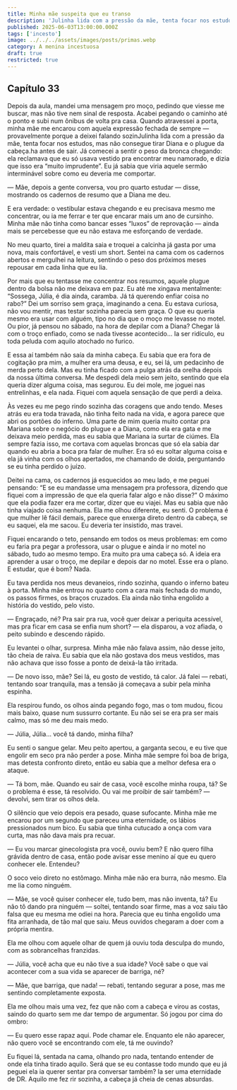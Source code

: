 ```yaml
---
title: Minha mãe suspeita que eu transo
description: 'Julinha lida com a pressão da mãe, tenta focar nos estudos, mas não consegue tirar Diana e o plugue da cabeça.'
published: 2025-06-03T13:00:00.000Z
tags: ['incesto']
image: ../../../assets/images/posts/primas.webp
category: A menina incestuosa
draft: true
restricted: true
---
```


## Capítulo 33

Depois da aula, mandei uma mensagem pro moço, pedindo que viesse me buscar, mas não tive nem sinal de resposta. Acabei pegando o caminho até o ponto e subi num ônibus de volta pra casa. Quando atravessei a porta, minha mãe me encarou com aquela expressão fechada de sempre — provavelmente porque a deixei falando sozinJulinha lida com a pressão da mãe, tenta focar nos estudos, mas não consegue tirar Diana e o plugue da cabeça.ha antes de sair. Já comecei a sentir o peso da bronca chegando: ela reclamava que eu só usava vestido pra encontrar meu namorado, e dizia que isso era “muito imprudente”. Eu já sabia que viria aquele sermão interminável sobre como eu deveria me comportar.

— Mãe, depois a gente conversa, vou pro quarto estudar — disse, mostrando os cadernos de resumo que a Diana me deu.

E era verdade: o vestibular estava chegando e eu precisava mesmo me concentrar, ou ia me ferrar e ter que encarar mais um ano de cursinho. Minha mãe não tinha como bancar esses “luxos” de reprovação — ainda mais se percebesse que eu não estava me esforçando de verdade.

No meu quarto, tirei a maldita saia e troquei a calcinha já gasta por uma nova, mais confortável, e vesti um short. Sentei na cama com os cadernos abertos e mergulhei na leitura, sentindo o peso dos próximos meses repousar em cada linha que eu lia.

Por mais que eu tentasse me concentrar nos resumos, aquele plugue dentro da bolsa não me deixava em paz. Eu até me xingava mentalmente: “Sossega, Júlia, é dia ainda, caramba. Já tá querendo enfiar coisa no rabo?” Dei um sorriso sem graça, imaginando a cena. Eu estava curiosa, não vou mentir, mas testar sozinha parecia sem graça. O que eu queria mesmo era usar com alguém, tipo no dia que o moço me levasse no motel. Ou pior, já pensou no sábado, na hora de depilar com a Diana? Chegar lá com o troço enfiado, como se nada tivesse acontecido… Ia ser ridículo, eu toda peluda com aquilo atochado no furico.

E essa aí também não saía da minha cabeça. Eu sabia que era fora de cogitação pra mim, a mulher era uma deusa, e eu, sei lá, um pedacinho de merda perto dela. Mas eu tinha ficado com a pulga atrás da orelha depois da nossa última conversa. Me despedi dela meio sem jeito, sentindo que ela queria dizer alguma coisa, mas segurou. Eu dei mole, me joguei nas entrelinhas, e ela nada. Fiquei com aquela sensação de que perdi a deixa.

Às vezes eu me pego rindo sozinha das coragens que ando tendo. Meses atrás eu era toda travada, não tinha feito nada na vida, e agora parece que abri os portões do inferno. Uma parte de mim queria muito contar pra Mariana sobre o negócio do plugue e a Diana, como ela era gata e me deixava meio perdida, mas eu sabia que Mariana ia surtar de ciúmes. Ela sempre fazia isso, me cortava com aquelas broncas que só ela sabia dar quando eu abria a boca pra falar de mulher. Era só eu soltar alguma coisa e ela já vinha com os olhos apertados, me chamando de doida, perguntando se eu tinha perdido o juízo.

Deitei na cama, os cadernos já esquecidos ao meu lado, e me peguei pensando: “E se eu mandasse uma mensagem pra professora, dizendo que fiquei com a impressão de que ela queria falar algo e não disse?” O máximo que ela podia fazer era me cortar, dizer que eu viajei. Mas eu sabia que não tinha viajado coisa nenhuma. Ela me olhou diferente, eu senti. O problema é que mulher lê fácil demais, parece que enxerga direto dentro da cabeça, se eu saquei, ela me sacou. Eu deveria ter insistido, mas travei.

Fiquei encarando o teto, pensando em todos os meus problemas: em como eu faria pra pegar a professora, usar o plugue e ainda ir no motel no sábado, tudo ao mesmo tempo. Era muito pra uma cabeça só. A ideia era aprender a usar o troço, me depilar e depois dar no motel. Esse era o plano. E estudar, que é bom? Nada.

Eu tava perdida nos meus devaneios, rindo sozinha, quando o inferno bateu à porta. Minha mãe entrou no quarto com a cara mais fechada do mundo, os passos firmes, os braços cruzados. Ela ainda não tinha engolido a história do vestido, pelo visto.

— Engraçado, né? Pra sair pra rua, você quer deixar a periquita acessível, mas pra ficar em casa se enfia num short? — ela disparou, a voz afiada, o peito subindo e descendo rápido.

Eu levantei o olhar, surpresa. Minha mãe não falava assim, não desse jeito, tão cheia de raiva. Eu sabia que ela não gostava dos meus vestidos, mas não achava que isso fosse a ponto de deixá-la tão irritada.

— De novo isso, mãe? Sei lá, eu gosto de vestido, tá calor. Já falei — rebati, tentando soar tranquila, mas a tensão já começava a subir pela minha espinha.

Ela respirou fundo, os olhos ainda pegando fogo, mas o tom mudou, ficou mais baixo, quase num sussurro cortante. Eu não sei se era pra ser mais calmo, mas só me deu mais medo.

— Júlia, Júlia… você tá dando, minha filha?

Eu senti o sangue gelar. Meu peito apertou, a garganta secou, e eu tive que engolir em seco pra não perder a pose. Minha mãe sempre foi boa de briga, mas detesta confronto direto, então eu sabia que a melhor defesa era o ataque.

— Tá bom, mãe. Quando eu sair de casa, você escolhe minha roupa, tá? Se o problema é esse, tá resolvido. Ou vai me proibir de sair também? — devolvi, sem tirar os olhos dela.

O silêncio que veio depois era pesado, quase sufocante. Minha mãe me encarou por um segundo que pareceu uma eternidade, os lábios pressionados num bico. Eu sabia que tinha cutucado a onça com vara curta, mas não dava mais pra recuar.

— Eu vou marcar ginecologista pra você, ouviu bem? E não quero filha grávida dentro de casa, então pode avisar esse menino aí que eu quero conhecer ele. Entendeu?

O soco veio direto no estômago. Minha mãe não era burra, não mesmo. Ela me lia como ninguém.

— Mãe, se você quiser conhecer ele, tudo bem, mas não inventa, tá? Eu não tô dando pra ninguém — soltei, tentando soar firme, mas a voz saiu tão falsa que eu mesma me odiei na hora. Parecia que eu tinha engolido uma fita arranhada, de tão mal que saiu. Meus ouvidos chegaram a doer com a própria mentira.

Ela me olhou com aquele olhar de quem já ouviu toda desculpa do mundo, com as sobrancelhas franzidas.

— Júlia, você acha que eu não tive a sua idade? Você sabe o que vai acontecer com a sua vida se aparecer de barriga, né?

— Mãe, que barriga, que nada! — rebati, tentando segurar a pose, mas me sentindo completamente exposta.

Ela me olhou mais uma vez, fez que não com a cabeça e virou as costas, saindo do quarto sem me dar tempo de argumentar. Só jogou por cima do ombro:

— Eu quero esse rapaz aqui. Pode chamar ele. Enquanto ele não aparecer, não quero você se encontrando com ele, tá me ouvindo?

Eu fiquei lá, sentada na cama, olhando pro nada, tentando entender de onde ela tinha tirado aquilo. Será que se eu contasse todo mundo que eu já peguei ela ia querer sentar pra conversar também? Ia ser uma eternidade de DR. Aquilo me fez rir sozinha, a cabeça já cheia de cenas absurdas.